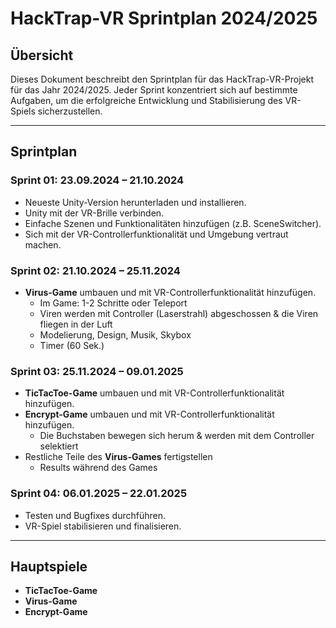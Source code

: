 # HackTrap-VR Sprintplan 2024/2025

## Übersicht

Dieses Dokument beschreibt den Sprintplan für das HackTrap-VR-Projekt für das Jahr 2024/2025. Jeder Sprint konzentriert sich auf bestimmte Aufgaben, um die erfolgreiche Entwicklung und Stabilisierung des VR-Spiels sicherzustellen.

---

## Sprintplan

### **Sprint 01: 23.09.2024 – 21.10.2024**
- Neueste Unity-Version herunterladen und installieren.
- Unity mit der VR-Brille verbinden.
- Einfache Szenen und Funktionalitäten hinzufügen (z.B. SceneSwitcher).
- Sich mit der VR-Controllerfunktionalität und Umgebung vertraut machen.

### **Sprint 02: 21.10.2024 – 25.11.2024**
- **Virus-Game** umbauen und mit VR-Controllerfunktionalität hinzufügen.
  - Im Game: 1-2 Schritte oder Teleport
  - Viren werden mit Controller (Laserstrahl) abgeschossen & die Viren fliegen in der Luft
  - Modelierung, Design, Musik, Skybox
  - Timer (60 Sek.)

### **Sprint 03: 25.11.2024 – 09.01.2025**
- **TicTacToe-Game** umbauen und mit VR-Controllerfunktionalität hinzufügen.
- **Encrypt-Game** umbauen und mit VR-Controllerfunktionalität hinzufügen.
  - Die Buchstaben bewegen sich herum & werden mit dem Controller selektiert
- Restliche Teile des **Virus-Games** fertigstellen
  - Results während des Games

### **Sprint 04: 06.01.2025 – 22.01.2025**
- Testen und Bugfixes durchführen.
- VR-Spiel stabilisieren und finalisieren.

---

## Hauptspiele
- **TicTacToe-Game**
- **Virus-Game**
- **Encrypt-Game**

